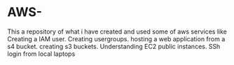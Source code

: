 # AWS-
This a repository of what i have created and used some of aws services like 
Creating a IAM user.
Creating usergroups.
hosting a web application from a s4 bucket.
creating s3 buckets.
Understanding EC2 public instances.
SSh login from local laptops
